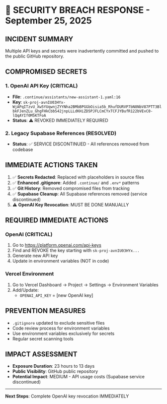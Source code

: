 # 🚨 SECURITY BREACH RESPONSE - September 25, 2025

## INCIDENT SUMMARY
Multiple API keys and secrets were inadvertently committed and pushed to the public GitHub repository.

## COMPROMISED SECRETS

### 1. OpenAI API Key (CRITICAL)
- **File**: `.continue/assistants/new-assistant-1.yaml:16`
- **Key**: `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`
- **Status**: ⚠️ REVOKED IMMEDIATELY REQUIRED

### 2. Legacy Supabase References (RESOLVED)
- **Status**: ✅ SERVICE DISCONTINUED - All references removed from codebase

## IMMEDIATE ACTIONS TAKEN

1. ✅ **Secrets Redacted**: Replaced with placeholders in source files
2. ✅ **Enhanced .gitignore**: Added `.continue/` and `.env*` patterns  
3. ✅ **Git History**: Removed compromised files from tracking
4. ✅ **Supabase Cleanup**: All Supabase references removed (service discontinued)
5. ⚠️ **OpenAI Key Revocation**: MUST BE DONE MANUALLY

## REQUIRED IMMEDIATE ACTIONS

### OpenAI (CRITICAL)
1. Go to https://platform.openai.com/api-keys
2. Find and REVOKE the key starting with `sk-proj-avnIU03HYx...`
3. Generate new API key
4. Update in environment variables (NOT in code)

### Vercel Environment
1. Go to Vercel Dashboard → Project → Settings → Environment Variables
2. Add/Update:
   - `OPENAI_API_KEY` = [new OpenAI key]

## PREVENTION MEASURES
- `.gitignore` updated to exclude sensitive files
- Code review process for environment variables
- Use environment variables exclusively for secrets
- Regular secret scanning tools

## IMPACT ASSESSMENT
- **Exposure Duration**: 23 hours to 13 days
- **Public Visibility**: GitHub public repository
- **Potential Impact**: MEDIUM - API usage costs (Supabase service discontinued)

---
**Next Steps**: Complete OpenAI key revocation IMMEDIATELY
